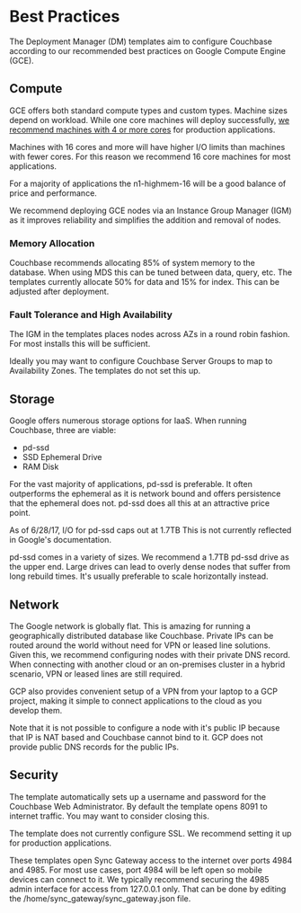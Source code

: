 # Best Practices

The Deployment Manager (DM) templates aim to configure Couchbase according to our recommended best practices on Google Compute Engine (GCE).

## Compute

GCE offers both standard compute types and custom types.  Machine sizes depend on workload.  While one core machines will deploy successfully, [we recommend machines with 4 or more cores](https://developer.couchbase.com/documentation/server/current/install/pre-install.html) for production applications.

Machines with 16 cores and more will have higher I/O limits than machines with fewer cores.  For this reason we recommend 16 core machines for most applications.

For a majority of applications the n1-highmem-16 will be a good balance of price and performance.

We recommend deploying GCE nodes via an Instance Group Manager (IGM) as it improves reliability and simplifies the addition and removal of nodes.

### Memory Allocation

Couchbase recommends allocating 85% of system memory to the database. When using MDS this can be tuned between data, query, etc. The templates currently allocate 50% for data and 15% for index. This can be adjusted after deployment.

### Fault Tolerance and High Availability

The IGM in the templates places nodes across AZs in a round robin fashion.  For most installs this will be sufficient.

Ideally you may want to configure Couchbase Server Groups to map to Availability Zones.  The templates do not set this up.

## Storage

Google offers numerous storage options for IaaS.  When running Couchbase, three are viable:

* pd-ssd
* SSD Ephemeral Drive
* RAM Disk

For the vast majority of applications, pd-ssd is preferable.  It often outperforms the ephemeral as it is network bound and offers persistence that the ephemeral does not.  pd-ssd does all this at an attractive price point.

As of 6/28/17, I/O for pd-ssd caps out at 1.7TB  This is not currently reflected in Google's documentation.

pd-ssd comes in a variety of sizes.  We recommend a 1.7TB pd-ssd drive as the upper end.  Large drives can lead to overly dense nodes that suffer from long rebuild times.  It's usually preferable to scale horizontally instead.

## Network

The Google network is globally flat.  This is amazing for running a geographically distributed database like Couchbase.  Private IPs can be routed around the world without need for VPN or leased line solutions.  Given this, we recommend configuring nodes with their private DNS record.  When connecting with another cloud or an on-premises cluster in a hybrid scenario, VPN or leased lines are still required.

GCP also provides convenient setup of a VPN from your laptop to a GCP project, making it simple to connect applications to the cloud as you develop them.

Note that it is not possible to configure a node with it's public IP because that IP is NAT based and Couchbase cannot bind to it.  GCP does not provide public DNS records for the public IPs.

## Security

The template automatically sets up a username and password for the Couchbase Web Administrator.  By default the template opens 8091 to internet traffic.  You may want to consider closing this.

The template does not currently configure SSL. We recommend setting it up for production applications.

These templates open Sync Gateway access to the internet over ports 4984 and 4985.  For most use cases, port 4984 will be left open so mobile devices can connect to it.  We typically recommend securing the 4985 admin interface for access from 127.0.0.1 only.  That can be done by editing the /home/sync_gateway/sync_gateway.json file.
